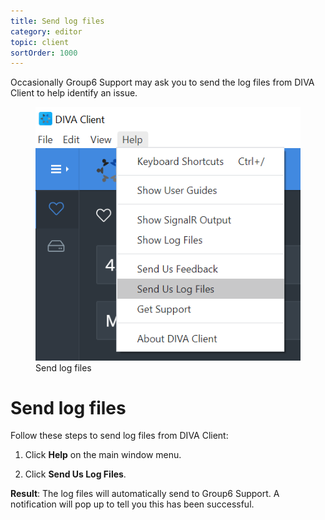 ```yaml
---
title: Send log files
category: editor
topic: client
sortOrder: 1000
---
```


Occasionally Group6 Support may ask you to send the log files from DIVA Client to help identify an issue. 

<figure>
  <img src="/images/v4/client/send-log-files-win.png" alt="Send log files"/>
  <figcaption>Send log files</figcaption>
</figure>

# Send log files

Follow these steps to send log files from DIVA Client:

1. Click **Help** on the main window menu.

2. Click **Send Us Log Files**.

<p class="tip tip--result">
  <strong>Result</strong>:
  The log files will automatically send to Group6 Support. A notification will pop up to tell you this has been successful. 
  </p>
